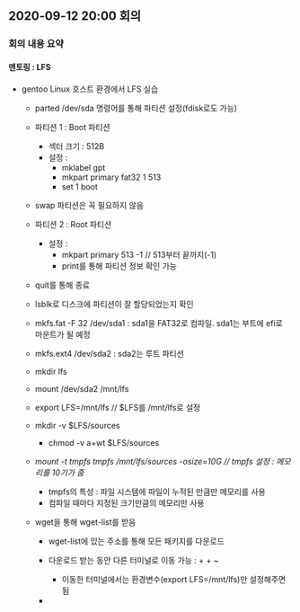 ## 2020-09-12 20:00 회의
### 회의 내용 요약
#### 멘토링 : LFS
- gentoo Linux 호스트 환경에서 LFS 실습
  - parted /dev/sda 명령어를 통해 파티션 설정(fdisk로도 가능)
  - 파티션 1 : Boot 파티션
    - 섹터 크기 : 512B
    - 설정 : 
      - mklabel gpt
      - mkpart primary fat32 1 513
      - set 1 boot 
  - swap 파티션은 꼭 필요하지 않음
  - 파티션 2 : Root 파티션
    - 설정 :
      - mkpart primary 513 -1 // 513부터 끝까지(-1)
      - print를 통해 파티션 정보 확인 가능
  - quit를 통해 종료
  - lsblk로 디스크에 파티션이 잘 할당되었는지 확인
  - mkfs.fat -F 32 /dev/sda1 : sda1을 FAT32로 컴파일. sda1는 부트에 efi로 마운트가 될 예정
  - mkfs.ext4 /dev/sda2 : sda2는 루트 파티션
  - mkdir lfs
  - mount /dev/sda2 /mnt/lfs
  - export LFS=/mnt/lfs // $LFS를 /mnt/lfs로 설정
  - mkdir -v $LFS/sources
    - chmod -v a+wt $LFS/sources
  
  - *mount -t tmpfs tmpfs /mnt/lfs/sources -osize=10G // tmpfs 설정 : 메모리를 10기가 줌*
    - tmpfs의 특성 : 파일 시스템에 파일이 누적된 만큼만 메모리를 사용
    - 컴파일 때마다 지정된 크기만큼의 메모리만 사용
  - wget을 통해 wget-list를 받음
    - wget-list에 있는 주소를 통해 모든 패키지를 다운로드
    - 다운로드 받는 동안 다른 터미널로 이동 가능 : <Ctrl> + <Alt> + <F1>~<F6>
      - 이동한 터미널에서는 환경변수(export LFS=/mnt/lfs)만 설정해주면 됨
      
   
    - 
  
